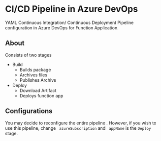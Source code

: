 # CI/CD Pipeline in Azure DevOps 
YAML Continuous Integration/ Continuous Deployment Pipeline configuration in Azure DevOps  for Function Application. 

## About
Consists of two stages 
- Build
	- Builds package
	- Archives files
	- Publishes Archive
- Deploy 
	- Download Artifact 
 	- Deploys function app 

## Configurations 
You may decide to reconfigure the entire pipeline . 
However, if you wish to use this pipeline, change ``` azureSubscription``` and ``` appName``` is the ```Deploy``` stage. 


